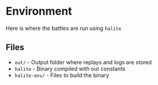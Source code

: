 # Environment

Here is where the battles are run using `halite`

## Files

- `out/` - Output folder where replays and logs are stored
- `halite` - Binary compiled with out constants
- `halite-env/` - Files to build the binary
